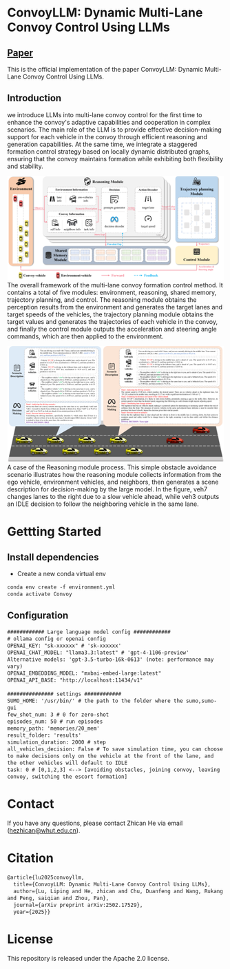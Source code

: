 # ConvoyLLM: Dynamic Multi-Lane Convoy Control Using LLMs

## [Paper](https://arxiv.org/abs/2502.17529)
This is the official implementation of the paper ConvoyLLM: Dynamic Multi-Lane Convoy Control Using LLMs.

## Introduction
we introduce LLMs into multi-lane convoy control for the first time to enhance the convoy's adaptive capabilities and cooperation in complex scenarios. The main role of the LLM is to provide effective decision-making support for each vehicle in the convoy through efficient reasoning and generation capabilities. At the same time, we integrate a staggered formation control strategy based on locally dynamic distributed graphs, ensuring that the convoy maintains formation while exhibiting both flexibility and stability.

![overview](Asserts/overview.png)
The overall framework of the multi-lane convoy formation control method. It contains a total of five modules: environment, reasoning, shared memory, trajectory planning, and control. The reasoning module obtains the perception results from the environment and generates the target lanes and target speeds of the vehicles, the trajectory planning module obtains the target values and generates the trajectories of each vehicle in the convoy, and finally the control module outputs the acceleration and steering angle commands, which are then applied to the environment.

![reasoningModule](Asserts/ReasoningModule.png)
A case of the Reasoning module process. This simple obstacle avoidance scenario illustrates how the reasoning module collects information from the ego vehicle, environment vehicles, and neighbors, then generates a scene description for decision-making by the large model. In the figure, veh7 changes lanes to the right due to a slow vehicle ahead, while veh3 outputs an IDLE decision to follow the neighboring vehicle in the same lane.

# Gettting Started

## Install dependencies
- Create a new conda virtual env
```
conda env create -f environment.yml
conda activate Convoy
```
## Configuration
```
############ Large language model config ############
# ollama config or openai config
OPENAI_KEY: "sk-xxxxxx" # 'sk-xxxxxx'
OPENAI_CHAT_MODEL: "llama3.3:latest" # 'gpt-4-1106-preview' Alternative models: 'gpt-3.5-turbo-16k-0613' (note: performance may vary)
OPENAI_EMBEDDING_MODEL: "mxbai-embed-large:latest"
OPENAI_API_BASE: "http://localhost:11434/v1"

############### settings ############
SUMO_HOME: '/usr/bin/' # the path to the folder where the sumo,sumo-gui
few_shot_num: 3 # 0 for zero-shot
episodes_num: 50 # run episodes
memory_path: 'memories/20_mem'
result_folder: 'results'
simulation_duration: 2000 # step
all_vehicles_decision: False # To save simulation time, you can choose to make decisions only on the vehicle at the front of the lane, and the other vehicles will default to IDLE
task: 0 # [0,1,2,3] <--> [avoiding obstacles, joining convoy, leaving convoy, switching the escort formation]
```
# Contact
If you have any questions, please contact Zhican He via email (hezhican@whut.edu.cn).
# Citation
```
@article{lu2025convoyllm,
  title={ConvoyLLM: Dynamic Multi-Lane Convoy Control Using LLMs},
  author={Lu, Liping and He, zhican and Chu, Duanfeng and Wang, Rukang and Peng, saiqian and Zhou, Pan},
  journal={arXiv preprint arXiv:2502.17529},
  year={2025}}
```
# License
This repository is released under the Apache 2.0 license.
